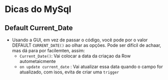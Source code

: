 # Dicas do MySql





## Default Current_Date

+ Usando a GUI, em vez de passar o código, você pode por o valor DEFAULT `CURRENT_DATE()` ao olhar as opções. Pode ser difícil de achaar, mas dá para por facilemten, assim:	
  + `Current_Date()`: Vai colocar a data da criaçao da Row autometaicmente
  + `on update current_date` : Vai atualizar essa data quando o campo for atualizado, com isos, evita de criar uma `trigger`